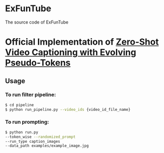 # ExFunTube
The source code of ExFunTube
# Official Implementation of [Zero-Shot Video Captioning with Evolving Pseudo-Tokens](https://arxiv.org/abs/2207.11100)

## Usage

### To run filter pipeline:

```bash
$ cd pipeline
$ python run_pipeline.py --video_ids {video_id_file_name}
```

### To run prompting:

```bash
$ python run.py 
--token_wise --randomized_prompt
--run_type caption_images
--data_path examples/example_image.jpg
```
